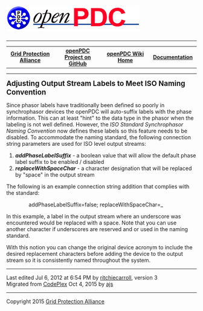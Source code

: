 ﻿<html lang="en" xmlns="http://www.w3.org/1999/xhtml">
<head>
<meta charset="utf-8" />
</head>
<body>
<!--HtmlToGmd.Body-->
<h1><a href="https://github.com/GridProtectionAlliance/openPDC/tree/master/Source/Documentation/wiki/openPDC_Home.md"><img src="https://github.com/GridProtectionAlliance/openPDC/blob/master/Source/Documentation/wiki/openPDC_Logo.png" alt="The Open Source Phasor Data Concentrator" /></a></h1>
<hr />
<div id="NavigationMenu">
<table style="width: 100%; border-collapse: collapse; border: 0px solid gray;">
<tr>
<td style="width: 25%; text-align:center;"><b><a href="http://www.gridprotectionalliance.org">Grid Protection Alliance</a></b></td>
<td style="width: 25%; text-align:center;"><b><a href="https://github.com/GridProtectionAlliance/openPDC">openPDC Project on GitHub</a></b></td>
<td style="width: 25%; text-align:center;"><b><a href="https://github.com/GridProtectionAlliance/openPDC/tree/master/Source/Documentation/wiki/openPDC_Home.md">openPDC Wiki Home</a></b></td>
<td style="width: 25%; text-align:center;"><b><a href="https://github.com/GridProtectionAlliance/openPDC/tree/master/Source/Documentation/wiki/openPDC_Documentation_Home.md">Documentation</a></b></td>
</tr>
</table>
</div>
<hr />
<!--/HtmlToGmd.Body-->
<div class="WikiContent">
<div class="wikidoc">
<p><strong><span style="font-size:14pt">Adjusting Output Stream Labels to Meet ISO Naming Convention</span></strong></p>
<p>Since phasor labels have traditionally been defined so poorly in synchrophasor devices the openPDC will auto-suffix labels with the phase information. This can at least &quot;hint&quot; to the data type in the phasor when the labeling is not well defined.
 However, the <em>ISO Standard Synchrophasor Naming Convention</em> now defines these labels so this feature needs to be disabled. To accommodate the naming standard, the following connection string parameters are used for ISO level output streams:</p>
<ol>
<li><strong><em>addPhaseLabelSuffix</em></strong> - a boolean value that will allow the default phase label suffix to be enabled / disabled
</li><li><strong><em>replaceWithSpaceChar</em></strong> - a character designation that will be replaced by &quot;space&quot; in the output stream
</li></ol>
<p>The following is an example connection string addition that complies with the standard:</p>
<p>&nbsp;&nbsp;&nbsp;&nbsp;&nbsp;&nbsp;&nbsp;&nbsp;&nbsp;&nbsp;&nbsp;&nbsp;&nbsp;&nbsp; addPhaseLabelSuffix=false; replaceWithSpaceChar=_</p>
<p>In this example, a label in the output stream where an underscore was encountered would be replaced with a space. Note that you can use another character if underscores are reserved and or used in the naming standard.</p>
<p>With this notion you can change the original device acronym to include the desired replacement characters before adding the device to the output stream so it is consistently named throughout the system.</p>
</div>
<div></div>
</div>
<div id="footer">
<hr />
Last edited <span class="smartDate" title="7/6/2012 6:54:55 PM" LocalTimeTicks="1341626095">Jul 6, 2012 at 6:54 PM</span> by <a id="wikiEditByLink" href="https://github.com/GridProtectionAlliance/openPDC/tree/master/Source/Documentation/wiki/Contributors/ritchiecarroll.md">ritchiecarroll</a>, version 3<br />
Migrated from <a href="http://openpdc.codeplex.com/wikipage?title=Adjusting%20Output%20Stream%20Labels%20to%20Meet%20ISO%20Naming%20Convention">CodePlex</a> Oct 4, 2015 by <a href="https://github.com/GridProtectionAlliance/openPDC/tree/master/Source/Documentation/wiki/Contributors/ajstadlin.md">ajs</a>
</div>
<!--HtmlToGmd.Foot-->
<div id="copyright">
<hr />
Copyright 2015 <a href="http://www.gridprotectionoalliance.org">Grid Protection Alliance</a>
</div>
<!--/HtmlToGmd.Foot-->
</body>
</html>
